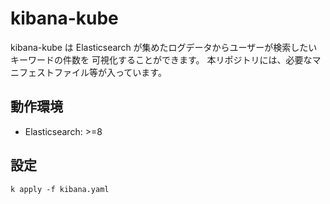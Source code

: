 # kibana-kube
kibana-kube は Elasticsearch が集めたログデータからユーザーが検索したいキーワードの件数を
可視化することができます。
本リポジトリには、必要なマニフェストファイル等が入っています。

## 動作環境
- Elasticsearch: >=8

## 設定
```
k apply -f kibana.yaml
```
